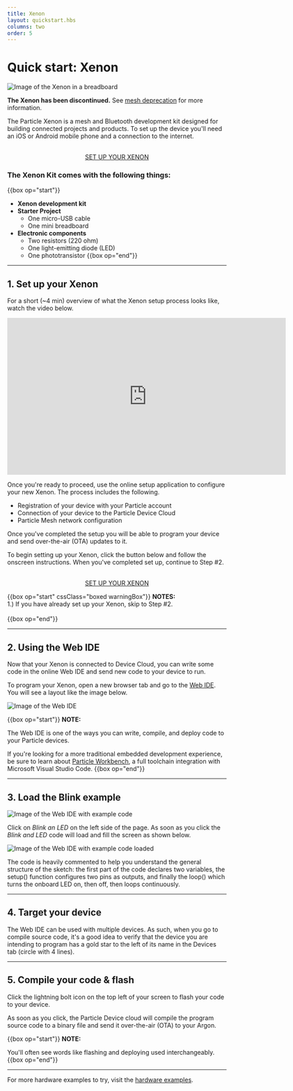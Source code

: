 ```yaml
---
title: Xenon
layout: quickstart.hbs
columns: two
order: 5
---
```


# Quick start: Xenon

![Image of the Xenon in a breadboard](/assets/images/xenon-breadboard-05.png)

**The Xenon has been discontinued.** See [mesh deprecation](/reference/discontinued/mesh/) for more information.

The Particle Xenon is a mesh and Bluetooth development kit designed for building connected projects and products. To set up the device you'll need an iOS or Android mobile phone and a connection to the internet.

<div  align="center">
<br />
<a href="https://setup.particle.io/"  target="_blank" class="button">SET UP YOUR XENON</a>
</div>

### The Xenon Kit comes with the following things:

{{box op="start"}}

- **Xenon development kit**
- **Starter Project**
  - One micro-USB cable
  - One mini breadboard
- **Electronic components**
  - Two resistors (220 ohm)
  - One light-emitting diode (LED)
  - One phototransistor
    {{box op="end"}}

---

## 1. Set up your Xenon

For a short (~4 min) overview of what the Xenon setup process looks like, watch the video below.

<iframe width="640" height="360" class="video"  src="https://www.youtube.com/embed/4bPcRFRHkBc" frameborder="0" allow="accelerometer; autoplay; encrypted-media; gyroscope; picture-in-picture" allowfullscreen></iframe>

Once you're ready to proceed, use the online setup application to configure your new Xenon. The process includes the following.

- Registration of your device with your Particle account
- Connection of your device to the Particle Device Cloud
- Particle Mesh network configuration

Once you've completed the setup you will be able to program your device and send over-the-air (OTA) updates to it.

To begin setting up your Xenon, click the button below and follow the onscreen instructions. When you've completed set up, continue to Step #2.

<div  align="center">
<br />
<a href="https://setup.particle.io/"  target="_blank" class="button">SET UP YOUR XENON</a>
<br />
</div>

{{box op="start" cssClass="boxed warningBox"}}
**NOTES:**</br>
1.) If you have already set up your Xenon, skip to Step #2.<br /><br />
{{box op="end"}}

---

## 2. Using the Web IDE

Now that your Xenon is connected to Device Cloud, you can write some code in the online Web IDE and send new code to your device to run.

To program your Xenon, open a new browser tab and go to the <a target="_blank" href="https://build.particle.io">Web IDE</a>. You will see a layout like the image below.

![Image of the Web IDE](/assets/images/webide.png)

{{box op="start"}}
**NOTE:**

The Web IDE is one of the ways you can write, compile, and deploy code to your Particle devices.

If you're looking for a more traditional embedded development experience, be sure to learn about [Particle Workbench](https://www.particle.io/workbench), a full toolchain integration with Microsoft Visual Studio Code.
{{box op="end"}}

---

## 3. Load the Blink example

![Image of the Web IDE with example code](/assets/images/webide-with-examples.png)

Click on _Blink an LED_ on the left side of the page. As soon as you click the _Blink and LED_ code will load and fill the screen as shown below.

![Image of the Web IDE with example code loaded](/assets/images/loaded-blink.png)

The code is heavily commented to help you understand the general structure of the sketch: the first part of the code declares two variables, the setup() function configures two pins as outputs, and finally the loop() which turns the onboard LED on, then off, then loops continuously.

---

## 4. Target your device

The Web IDE can be used with multiple devices. As such, when you go to compile source code, it's a good idea to verify that the device you are intending to program has a gold star to the left of its name in the Devices tab (circle with 4 lines).

---

## 5. Compile your code & flash

Click the lightning bolt icon on the top left of your screen to flash your code to your device.

As soon as you click, the Particle Device cloud will compile the program source code to a binary file and send it over-the-air (OTA) to your Argon.

{{box op="start"}}
**NOTE:**

You'll often see words like flashing and deploying used interchangeably.
{{box op="end"}}

---

For more hardware examples to try, visit the [hardware examples](/tutorials/hardware-projects/hardware-examples/xenon).
